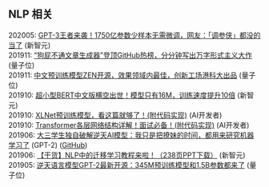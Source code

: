 ## NLP 相关

202005: [GPT-3王者来袭！1750亿参数少样本无需微调，网友：「调参侠」都没的当了](https://mp.weixin.qq.com/s/dibf3bU4hQ7nXTPGMFsKbg) (新智元)  
201911: [“狗屁不通文章生成器”登顶GitHub热榜，分分钟写出万字形式主义大作](https://mp.weixin.qq.com/s/gp9eFeM5Q85pAazWDuG9_g) (量子位)  
201911: [中文预训练模型ZEN开源，效果领域内最佳，创新工场港科大出品](https://mp.weixin.qq.com/s/NLhqVKrPgYBPRjM1uYwM9A) (量子位)  
201910: [超小型BERT中文版横空出世！模型只有16M，训练速度提升10倍](https://mp.weixin.qq.com/s/eVlNpejrxdE4ctDTBM-fiA) (新智元)  
201910: [XLNet预训练模型，看这篇就够了！(附代码实现)](https://mp.weixin.qq.com/s/f8OfoD1WGILuG1K4eha_gQ) (AI开发者)  
201910: [Transformer各层网络结构详解！面试必备！(附代码实现)](https://mp.weixin.qq.com/s/NPkVJz7u0L4WWD_meZw3MQ) (AI开发者)  
201906: [大三学生独自破解逆天AI模型：我只是把撩妹的时间，都用来研究机器学习了](https://mp.weixin.qq.com/s/k_xor0nA6T1c0hNQtsXIxg) (GPT-2) ([GitHub](https://github.com/ConnorJL/GPT2))  
201906: [【干货】NLP中的迁移学习教程来啦！（238页PPT下载）](https://mp.weixin.qq.com/s/R7h4S-iSwxCl-ikf3iM1pA) (新智元)  
201905: [逆天语言模型GPT-2最新开源：345M预训练模型和1.5B参数都来了](https://mp.weixin.qq.com/s/nmTSVrPLvEqOzwroUR2cjA) (量子位)  
